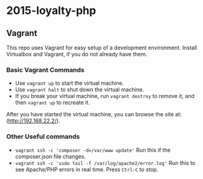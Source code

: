 # 2015-loyalty-php

## Vagrant
This repo uses Vagrant for easy setup of a development environment.
Install Virtualbox and Vagrant, if you do not already have them.

### Basic Vagrant Commands
* Use `vagrant up` to start the virtual machine.
* Use `vagrant halt` to shut down the virtual machine.
* If you break your virtual machine, run `vagrant destroy` to remove it, and then `vagrant up` to recreate it.

After you have started the virtual machine, you can browse the site at: (http://192.168.22.2/).

### Other Useful commands
* `vagrant ssh -c 'composer -d=/var/www update'` Run this if the composer.json file changes.
* `vagrant ssh -c 'sudo tail -f /var/log/apache2/error.log'` Run this to see Apache/PHP errors in real time. Press `Ctrl-C` to stop.
